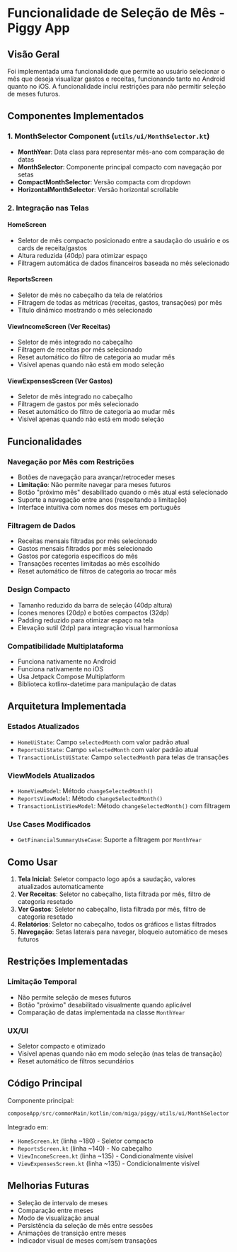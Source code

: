 # Funcionalidade de Seleção de Mês - Piggy App

## Visão Geral

Foi implementada uma funcionalidade que permite ao usuário selecionar o mês que deseja visualizar
gastos e receitas, funcionando tanto no Android quanto no iOS. A funcionalidade inclui restrições
para não permitir seleção de meses futuros.

## Componentes Implementados

### 1. MonthSelector Component (`utils/ui/MonthSelector.kt`)

- **MonthYear**: Data class para representar mês-ano com comparação de datas
- **MonthSelector**: Componente principal compacto com navegação por setas
- **CompactMonthSelector**: Versão compacta com dropdown
- **HorizontalMonthSelector**: Versão horizontal scrollable

### 2. Integração nas Telas

#### HomeScreen

- Seletor de mês compacto posicionado entre a saudação do usuário e os cards de receita/gastos
- Altura reduzida (40dp) para otimizar espaço
- Filtragem automática de dados financeiros baseada no mês selecionado

#### ReportsScreen

- Seletor de mês no cabeçalho da tela de relatórios
- Filtragem de todas as métricas (receitas, gastos, transações) por mês
- Título dinâmico mostrando o mês selecionado

#### ViewIncomeScreen (Ver Receitas)

- Seletor de mês integrado no cabeçalho
- Filtragem de receitas por mês selecionado
- Reset automático do filtro de categoria ao mudar mês
- Visível apenas quando não está em modo seleção

#### ViewExpensesScreen (Ver Gastos)

- Seletor de mês integrado no cabeçalho
- Filtragem de gastos por mês selecionado
- Reset automático do filtro de categoria ao mudar mês
- Visível apenas quando não está em modo seleção

## Funcionalidades

### Navegação por Mês com Restrições
- Botões de navegação para avançar/retroceder meses
- **Limitação**: Não permite navegar para meses futuros
- Botão "próximo mês" desabilitado quando o mês atual está selecionado
- Suporte a navegação entre anos (respeitando a limitação)
- Interface intuitiva com nomes dos meses em português

### Filtragem de Dados
- Receitas mensais filtradas por mês selecionado
- Gastos mensais filtrados por mês selecionado
- Gastos por categoria específicos do mês
- Transações recentes limitadas ao mês escolhido
- Reset automático de filtros de categoria ao trocar mês

### Design Compacto

- Tamanho reduzido da barra de seleção (40dp altura)
- Ícones menores (20dp) e botões compactos (32dp)
- Padding reduzido para otimizar espaço na tela
- Elevação sutil (2dp) para integração visual harmoniosa

### Compatibilidade Multiplataforma
- Funciona nativamente no Android
- Funciona nativamente no iOS
- Usa Jetpack Compose Multiplatform
- Biblioteca kotlinx-datetime para manipulação de datas

## Arquitetura Implementada

### Estados Atualizados

- `HomeUiState`: Campo `selectedMonth` com valor padrão atual
- `ReportsUiState`: Campo `selectedMonth` com valor padrão atual
- `TransactionListUiState`: Campo `selectedMonth` para telas de transações

### ViewModels Atualizados
- `HomeViewModel`: Método `changeSelectedMonth()`
- `ReportsViewModel`: Método `changeSelectedMonth()`
- `TransactionListViewModel`: Método `changeSelectedMonth()` com filtragem

### Use Cases Modificados
- `GetFinancialSummaryUseCase`: Suporte a filtragem por `MonthYear`

## Como Usar

1. **Tela Inicial**: Seletor compacto logo após a saudação, valores atualizados automaticamente
2. **Ver Receitas**: Seletor no cabeçalho, lista filtrada por mês, filtro de categoria resetado
3. **Ver Gastos**: Seletor no cabeçalho, lista filtrada por mês, filtro de categoria resetado
4. **Relatórios**: Seletor no cabeçalho, todos os gráficos e listas filtrados
5. **Navegação**: Setas laterais para navegar, bloqueio automático de meses futuros

## Restrições Implementadas

### Limitação Temporal

- Não permite seleção de meses futuros
- Botão "próximo" desabilitado visualmente quando aplicável
- Comparação de datas implementada na classe `MonthYear`

### UX/UI

- Seletor compacto e otimizado
- Visível apenas quando não em modo seleção (nas telas de transação)
- Reset automático de filtros secundários

## Código Principal

Componente principal:
```kotlin
composeApp/src/commonMain/kotlin/com/miga/piggy/utils/ui/MonthSelector.kt
```

Integrado em:

- `HomeScreen.kt` (linha ~180) - Seletor compacto
- `ReportsScreen.kt` (linha ~140) - No cabeçalho
- `ViewIncomeScreen.kt` (linha ~135) - Condicionalmente visível
- `ViewExpensesScreen.kt` (linha ~135) - Condicionalmente visível

## Melhorias Futuras

- Seleção de intervalo de meses
- Comparação entre meses
- Modo de visualização anual
- Persistência da seleção de mês entre sessões
- Animações de transição entre meses
- Indicador visual de meses com/sem transações